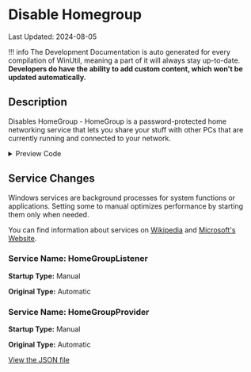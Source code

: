 # Disable Homegroup

Last Updated: 2024-08-05


!!! info
     The Development Documentation is auto generated for every compilation of WinUtil, meaning a part of it will always stay up-to-date. **Developers do have the ability to add custom content, which won't be updated automatically.**


## Description

Disables HomeGroup - HomeGroup is a password-protected home networking service that lets you share your stuff with other PCs that are currently running and connected to your network.

<!-- BEGIN CUSTOM CONTENT -->

<!-- END CUSTOM CONTENT -->

<details>
<summary>Preview Code</summary>

```json
{
  "Content": "Disable Homegroup",
  "Description": "Disables HomeGroup - HomeGroup is a password-protected home networking service that lets you share your stuff with other PCs that are currently running and connected to your network.",
  "category": "Essential Tweaks",
  "panel": "1",
  "Order": "a005_",
  "service": [
    {
      "Name": "HomeGroupListener",
      "StartupType": "Manual",
      "OriginalType": "Automatic"
    },
    {
      "Name": "HomeGroupProvider",
      "StartupType": "Manual",
      "OriginalType": "Automatic"
    }
  ]
}
```
</details>

## Service Changes
Windows services are background processes for system functions or applications. Setting some to manual optimizes performance by starting them only when needed.

You can find information about services on [Wikipedia](https://www.wikiwand.com/en/Windows_service) and [Microsoft's Website](https://learn.microsoft.com/en-us/dotnet/framework/windows-services/introduction-to-windows-service-applications).
### Service Name: HomeGroupListener
**Startup Type:** Manual

**Original Type:** Automatic

### Service Name: HomeGroupProvider
**Startup Type:** Manual

**Original Type:** Automatic


<!-- BEGIN SECOND CUSTOM CONTENT -->

<!-- END SECOND CUSTOM CONTENT -->

[View the JSON file](https://github.com/ChrisTitusTech/winutil/tree/main/config/tweaks.json)

